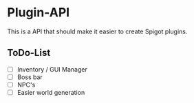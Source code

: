 # Plugin-API
 This is a API that should make it easier to create Spigot plugins.

## ToDo-List
- [ ] Inventory / GUI Manager
- [ ] Boss bar
- [ ] NPC's
- [ ] Easier world generation